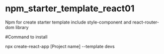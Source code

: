 # npm_starter_template_react01
Npm for create starter template include style-component and react-router-dom library

#Command to install

npx create-react-app [Project name] --template devs
